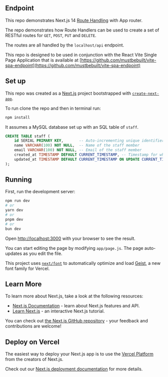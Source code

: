 ## Endpoint

This repo demonstrates Next.js 14 [Route Handling](https://nextjs.org/docs/app/building-your-application/routing/route-handlers) with App router.

The repo demonstrates how Route Handlers can be used to create a set of RESTful routes for `GET`, `POST`, `PUT` and `DELETE`.

The routes are all handled by the `localhost/api` endpoint.

This repo is designed to be used in conjunction with the React Vite Single Page Application that is available at [https://github.com/mustbebuilt/vite-spa-endpoint](https://github.com/mustbebuilt/vite-spa-endpoint)

## Set up

This repo was created as a  [Next.js](https://nextjs.org) project bootstrapped with [`create-next-app`](https://nextjs.org/docs/app/api-reference/cli/create-next-app).

To run clone the repo and then in terminal run:

```bash
npm install
```

It assumes a MySQL database set up with an SQL table of `staff`.

```sql
CREATE TABLE staff (
    id SERIAL PRIMARY KEY,       -- Auto-incrementing unique identifier for each staff member
    name VARCHAR(100) NOT NULL,  -- Name of the staff member
    email VARCHAR(100) NOT NULL, -- Email of the staff member
    created_at TIMESTAMP DEFAULT CURRENT_TIMESTAMP, -- Timestamp for when the record was created
    updated_at TIMESTAMP DEFAULT CURRENT_TIMESTAMP ON UPDATE CURRENT_TIMESTAMP -- Timestamp for the last update
);
```



## Running

First, run the development server:

```bash
npm run dev
# or
yarn dev
# or
pnpm dev
# or
bun dev
```

Open [http://localhost:3000](http://localhost:3000) with your browser to see the result.

You can start editing the page by modifying `app/page.js`. The page auto-updates as you edit the file.

This project uses [`next/font`](https://nextjs.org/docs/app/building-your-application/optimizing/fonts) to automatically optimize and load [Geist](https://vercel.com/font), a new font family for Vercel.

## Learn More

To learn more about Next.js, take a look at the following resources:

- [Next.js Documentation](https://nextjs.org/docs) - learn about Next.js features and API.
- [Learn Next.js](https://nextjs.org/learn) - an interactive Next.js tutorial.

You can check out [the Next.js GitHub repository](https://github.com/vercel/next.js) - your feedback and contributions are welcome!

## Deploy on Vercel

The easiest way to deploy your Next.js app is to use the [Vercel Platform](https://vercel.com/new?utm_medium=default-template&filter=next.js&utm_source=create-next-app&utm_campaign=create-next-app-readme) from the creators of Next.js.

Check out our [Next.js deployment documentation](https://nextjs.org/docs/app/building-your-application/deploying) for more details.

